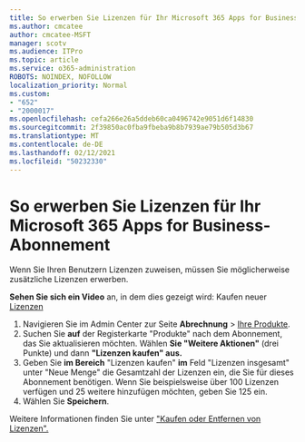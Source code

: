 ```yaml
---
title: So erwerben Sie Lizenzen für Ihr Microsoft 365 Apps for Business-Abonnement
ms.author: cmcatee
author: cmcatee-MSFT
manager: scotv
ms.audience: ITPro
ms.topic: article
ms.service: o365-administration
ROBOTS: NOINDEX, NOFOLLOW
localization_priority: Normal
ms.custom:
- "652"
- "2000017"
ms.openlocfilehash: cefa266e26a5ddeb60ca0496742e9051d6f14830
ms.sourcegitcommit: 2f39850ac0fba9fbeba9b8b7939ae79b505d3b67
ms.translationtype: MT
ms.contentlocale: de-DE
ms.lasthandoff: 02/12/2021
ms.locfileid: "50232330"
---
```

# <a name="how-to-buy-licenses-for-your-microsoft-365-apps-for-business-subscription"></a>So erwerben Sie Lizenzen für Ihr Microsoft 365 Apps for Business-Abonnement

Wenn Sie Ihren Benutzern Lizenzen zuweisen, müssen Sie möglicherweise zusätzliche Lizenzen erwerben.

**Sehen Sie sich ein Video** an, in dem dies gezeigt wird: Kaufen neuer [Lizenzen](https://go.microsoft.com/fwlink/p/?linkid=2154857)
  
1. Navigieren Sie im Admin Center zur Seite **Abrechnung** > [Ihre Produkte](https://go.microsoft.com/fwlink/p/?linkid=842054).
2. Suchen Sie **auf** der Registerkarte "Produkte" nach dem Abonnement, das Sie aktualisieren möchten. Wählen **Sie "Weitere Aktionen"** (drei Punkte) und dann **"Lizenzen kaufen" aus.**
3. Geben Sie **im Bereich** "Lizenzen  kaufen" **im** Feld "Lizenzen insgesamt" unter "Neue Menge" die Gesamtzahl der Lizenzen ein, die Sie für dieses Abonnement benötigen. Wenn Sie beispielsweise über 100 Lizenzen verfügen und 25 weitere hinzufügen möchten, geben Sie 125 ein.
4. Wählen Sie **Speichern**.

Weitere Informationen finden Sie unter ["Kaufen oder Entfernen von Lizenzen".](https://docs.microsoft.com/microsoft-365/commerce/licenses/buy-licenses)